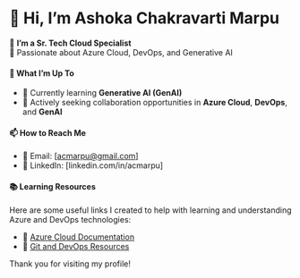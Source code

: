 # 👋 Hi, I’m Ashoka Chakravarti Marpu

🌟 **I’m a Sr. Tech Cloud Specialist**  
🚀 Passionate about Azure Cloud, DevOps, and Generative AI  

#### 👀 What I’m Up To
- 🌱 Currently learning **Generative AI (GenAI)**
- 💼 Actively seeking collaboration opportunities in **Azure Cloud**, **DevOps**, and **GenAI**

#### 📫 How to Reach Me
- 📧 Email: [acmarpu@gmail.com]
- 💼 LinkedIn: [linkedin.com/in/acmarpu]

#### 📚 Learning Resources

Here are some useful links I created to help with learning and understanding Azure and DevOps technologies:

- 🔷 [Azure Cloud Documentation](https://github.com/acmarpu/01-Azure-Document)  
- 🧰 [Git and DevOps Resources](https://github.com/acmarpu/02-Git)

Thank you for visiting my profile!
